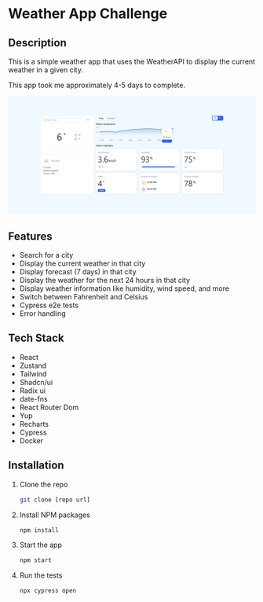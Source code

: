 # Weather App Challenge

## Description

This is a simple weather app that uses the WeatherAPI to display the current weather in a given city.

This app took me approximately 4-5 days to complete.

![show case app image](showcase.png)

## Features

- Search for a city
- Display the current weather in that city
- Display forecast (7 days) in that city
- Display the weather for the next 24 hours in that city
- Display weather information like humidity, wind speed, and more
- Switch between Fahrenheit and Celsius
- Cypress e2e tests
- Error handling

## Tech Stack

- React
- Zustand
- Tailwind
- Shadcn/ui
- Radix ui
- date-fns
- React Router Dom
- Yup
- Recharts
- Cypress
- Docker

## Installation

1. Clone the repo
   ```sh
   git clone [repo url]
   ```
2. Install NPM packages
   ```sh
   npm install
   ```
3. Start the app
   ```sh
   npm start
   ```
4. Run the tests
   ```sh
   npx cypress open
   ```
